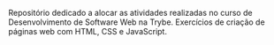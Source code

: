 Repositório dedicado a alocar as atividades realizadas no curso de Desenvolvimento de Software Web na Trybe. Exercícios de criação de páginas web com HTML, CSS e JavaScript.
